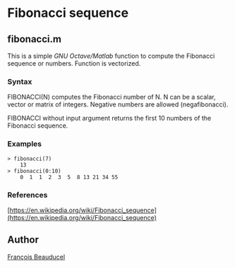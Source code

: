 # Fibonacci sequence
## fibonacci.m
This is a simple *GNU Octave/Matlab* function to compute the Fibonacci sequence or numbers. Function is vectorized.

### Syntax
FIBONACCI(N) computes the Fibonacci number of N. N can be a scalar, vector or matrix of integers. Negative numbers are allowed (negafibonacci).

FIBONACCI without input argument returns the first 10 numbers of the Fibonacci sequence.

### Examples
```
> fibonacci(7)
    13
> fibonacci(0:10)
    0  1  1  2  3  5  8 13 21 34 55
```

### References
[https://en.wikipedia.org/wiki/Fibonacci_sequence](https://en.wikipedia.org/wiki/Fibonacci_sequence)

## Author
[François Beauducel](https://github.com/beaudu)
